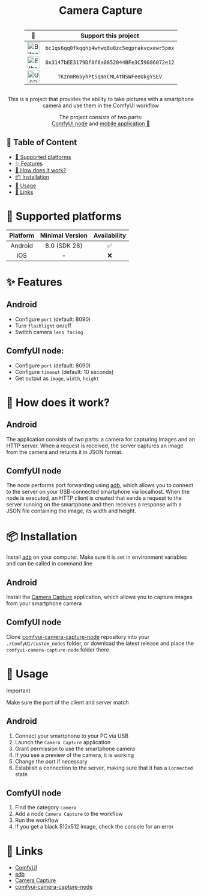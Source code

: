 <h1 align="center">Camera Capture</h1>

<div align="center" style="display: grid; justify-content: center;">

|                                                                  🌟                                                                   |                  Support this project                   |               
|:-------------------------------------------------------------------------------------------------------------------------------------:|:-------------------------------------------------------:|
|  <img src="https://raw.githubusercontent.com/ErikThiart/cryptocurrency-icons/master/32/bitcoin.png" alt="Bitcoin (BTC)" width="32"/>  | <code>bc1qs6qq0fkqqhp4whwq8u8zc5egprakvqxewr5pmx</code> | 
| <img src="https://raw.githubusercontent.com/ErikThiart/cryptocurrency-icons/master/32/ethereum.png" alt="Ethereum (ETH)" width="32"/> | <code>0x3147bEE3179Df0f6a0852044BFe3C59086072e12</code> |
|  <img src="https://raw.githubusercontent.com/ErikThiart/cryptocurrency-icons/master/32/tether.png" alt="USDT (TRC-20)" width="32"/>   |     <code>TKznmR65yhPt5qmYCML4tNSWFeeUkgYSEV</code>     |

</div>

<p align="center">This is a project that provides the ability to take pictures with a smartphone camera and use them in the ComfyUI workflow</p>
<p align="center">The project consists of two parts:
<br>
<a href="https://github.com/numq/comfyui-camera-capture-node">ComfyUI node</a>
and
<a href="https://github.com/numq/camera-capture">mobile application 📍</a>
</p>

## 📖 Table of Content

* [📱 Supported platforms](#-supported-platforms)
* [✨ Features](#-features)
* [🔧 How does it work?](#-how-does-it-work)
* [📦 Installation](#-installation)
* [🎯 Usage](#-usage)
* [🔗 Links](#-links)

# 📱 Supported platforms

| Platform | Minimal Version | Availability |
|:--------:|:---------------:|:------------:|
| Android  |  8.0 (SDK 28)   |      ✅       |
|   iOS    |        -        |      ❌       |

# ✨ Features

## Android

- Configure `port` (default: 8090)
- Turn `flashlight` on/off
- Switch camera `lens facing`

## ComfyUI node:

- Configure `port` (default: 8090)
- Configure `timeout` (default: 10 seconds)
- Get output as `image`, `width`, `height`

# 🔧 How does it work?

## Android

The application consists of two parts: a camera for capturing images and an HTTP server.
When a request is received, the server captures an image from the camera and returns it in JSON format.

## ComfyUI node

The node performs port forwarding using [adb](https://developer.android.com/tools/adb), which allows you to connect to
the server on your USB-connected
smartphone
via localhost.
When the node is executed, an HTTP client is created that sends a request to the server running on the smartphone and
then receives a response with a JSON file containing the image, its width and height.

# 📦 Installation

Install [adb](https://developer.android.com/tools/adb) on your computer. Make sure it is set in environment variables
and can be called in command line

## Android

Install the [Camera Capture](https://github.com/numq/camera-capture) application, which allows you to
capture images from your smartphone camera

## ComfyUI node

Clone [comfyui-camera-capture-node](https://github.com/numq/comfyui-camera-capture-node) repository into your
`./ComfyUI/custom_nodes` folder, or download the latest release and place the `comfyui-camera-capture-node` folder
there

# 🎯 Usage

> [!IMPORTANT]
> Make sure the port of the client and server match

## Android

1. Connect your smartphone to your PC via USB
2. Launch the `Camera Capture` application
3. Grant permission to use the smartphone camera
4. If you see a preview of the camera, it is working
5. Change the port if necessary
6. Establish a connection to the server, making sure that it has a `Connected` state

## ComfyUI node

1. Find the category `camera`
2. Add a node `Camera Capture` to the workflow
3. Run the workflow
4. If you get a black 512x512 image, check the console for an error

# 🔗 Links

- [ComfyUI](https://www.comfy.org/)
- [adb](https://developer.android.com/tools/adb)
- [Camera Capture](https://github.com/numq/camera-capture)
- [comfyui-camera-capture-node](https://github.com/numq/comfyui-camera-capture-node)